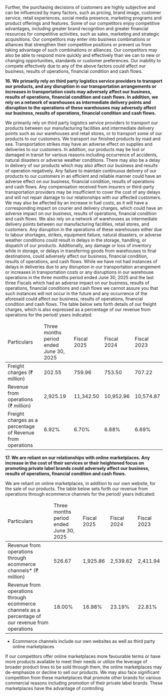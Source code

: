 Further, the purchasing decisions of customers are highly subjective and can be influenced by many factors, such as pricing, brand image, customer service, retail experiences, social media presence, marketing programs and product offerings and features. Some of our competitors enjoy competitive advantages, including greater brand recognition and greater financial resources for competitive activities, such as sales, marketing and strategic acquisitions. Our competitors may enter into business combinations or alliances that strengthen their competitive positions or prevent us from taking advantage of such combinations or alliances. Our competitors may also be able to respond more quickly and effectively than we can to new or changing opportunities, standards or customer preferences. Our inability to compete effectively due to any of the above factors could affect our business, results of operations, financial condition and cash flows.

**16. We primarily rely on third party logistics service providers to transport our products, and any disruption in our transportation arrangements or increases in transportation costs may adversely affect our business, results of operations, financial condition and cash flows. In addition, we rely on a network of warehouses as intermediate delivery points and disruption to the operations of these warehouses may adversely affect our business, results of operations, financial condition and cash flows.**

We primarily rely on third party logistics service providers to transport our products between our manufacturing facilities and intermediate delivery points such as our warehouses and retail stores, or to transport some of our products to our customers. We transport our finished products by road and sea. Transportation strikes may have an adverse effect on supplies and deliveries to our customers. In addition, our products may be lost or damaged in transit for various reasons including occurrence of accidents, natural disasters or adverse weather conditions. There may also be a delay in delivery of our products which may also affect our business and results of operation negatively. Any failure to maintain continuous delivery of our products to our customers in an efficient and reliable manner could have an adverse effect on our business, financial condition, results of operations and cash flows. Any compensation received from insurers or third-party transportation providers may be insufficient to cover the cost of any delays and will not repair damage to our relationships with our affected customers. We may also be affected by an increase in fuel costs, as it will have a corresponding impact on courier and delivery charges, which could have an adverse impact on our business, results of operations, financial condition and cash flows. We also rely on a network of warehouses as intermediate delivery points between our manufacturing facilities, retail stores, and customers. Any disruption in the operations of these warehouses either due to labour shortages, strikes, equipment failure, natural disasters, or adverse weather conditions could result in delays in the storage, handling, or dispatch of our products. Additionally, any damage or loss of inventory while in storage, or delays in transferring goods from warehouses to final destinations, could adversely affect our business, financial condition, results of operations, and cash flows. While we have not had instances of delays in deliveries due to any disruption in our transportation arrangement or increases in transportation costs or any disruptions in our warehouse operations in the three months period ended June 30, 2025 and the last three Fiscals which had an adverse impact on our business, results of operations, financial conditions and cash flows we cannot assure you that such instances will not occur in the future and any occurrence of the aforesaid could affect our business, results of operations, financial condition and cash flows. The table below sets forth details of our freight charges, which is also expressed as a percentage of our revenue from operations for the period/ years indicated:

<table><thead><tr><td>Particulars</td><td>Three months period ended June 30, 2025</td><td>Fiscal 2025</td><td>Fiscal 2024</td><td>Fiscal 2023</td></tr></thead><tbody><tr><td>Freight charges (₹ million)</td><td>202.55</td><td>759.96</td><td>753.50</td><td>707.22</td></tr><tr><td>Revenue from operations (₹ million)</td><td>2,925.19</td><td>11,342.50</td><td>10,952.96</td><td>10,574.87</td></tr><tr><td>Freight charges as a percentage of Revenue from operations</td><td>6.92%</td><td>6.70%</td><td>6.88%</td><td>6.69%</td></tr></tbody></table>

**17. We are reliant on our relationships with online marketplaces. Any increase in the cost of their services or their heightened focus on promoting private label brands could adversely affect our business, results of operations, financial condition and cash flows.**

We are reliant on online marketplaces, in addition to our own website, for the sale of our products. The table below sets forth our revenue from operations through ecommerce channels for the period/ years indicated:

<table><thead><tr><td>Particulars</td><td>Three months period ended June 30, 2025</td><td>Fiscal 2025</td><td>Fiscal 2024</td><td>Fiscal 2023</td></tr></thead><tbody><tr><td>Revenue from operations through ecommerce channels* (₹ million)</td><td>526.67</td><td>1,925.86</td><td>2,539.62</td><td>2,411.94</td></tr><tr><td>Revenue from operations through ecommerce channels as a percentage of our revenue from operations</td><td>18.00%</td><td>16.98%</td><td>23.19%</td><td>22.81%</td></tr></tbody></table>

* Ecommerce channels include our own websites as well as third party online marketplaces

If our competitors offer online marketplaces more favourable terms or have more products available to meet their needs or utilize the leverage of broader product lines to be sold through them, the online marketplaces may de-emphasize or decline to sell our products. We may also face significant competition from these marketplaces that promote other brands for various commercial reasons including promotion of their private label brands. These marketplaces have the advantage of controlling